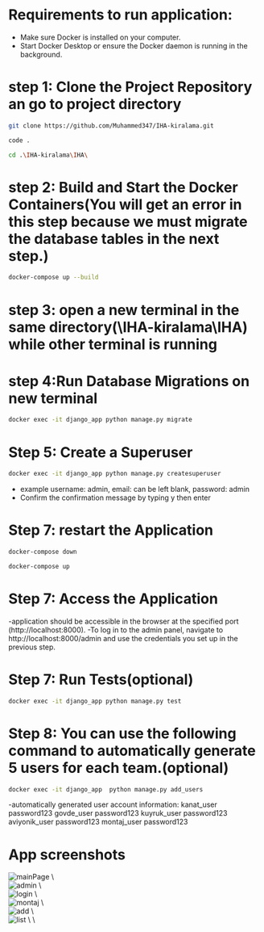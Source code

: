 # Requirements to run application:
- Make sure Docker is installed on your computer. 
- Start Docker Desktop or ensure the Docker daemon is running in the background.

# step 1: Clone the Project Repository an go to project directory
```bash
git clone https://github.com/Muhammed347/IHA-kiralama.git
```
```bash
code .
```
```bash
cd .\IHA-kiralama\IHA\ 
```

# step 2: Build and Start the Docker Containers(You will get an error in this step because we must migrate the database tables in the next step.) 
```bash
docker-compose up --build
```

# step 3: open a new terminal in the same directory(\IHA-kiralama\IHA\) while other terminal is running 


# step 4:Run Database Migrations on new terminal
```bash
docker exec -it django_app python manage.py migrate
```

# Step 5: Create a Superuser
```bash
docker exec -it django_app python manage.py createsuperuser
```
- example username: admin, email: can be left blank, password: admin 
- Confirm the confirmation message by typing y then enter

# Step 7: restart the Application
```bash
docker-compose down
```
```bash
docker-compose up
```

# Step 7: Access the Application
-application should be accessible in the browser at the specified port (http://localhost:8000).
-To log in to the admin panel, navigate to http://localhost:8000/admin and use the credentials you set up in the previous step.



# Step 7: Run Tests(optional)
```bash
docker exec -it django_app python manage.py test
```


# Step 8: You can use the following command to automatically generate 5 users for each team.(optional)
```bash
docker exec -it django_app  python manage.py add_users
```
-automatically generated user account information:
kanat_user password123
govde_user password123 
kuyruk_user password123
aviyonik_user password123
montaj_user password123


# App screenshots
![mainPage](https://github.com/Muhammed347/IHA-kiralama/blob/main/images/giris_ekrani.PNG?raw=true) \ \
![admin](https://github.com/Muhammed347/IHA-kiralama/blob/main/images/admin_panel.PNG?raw=true) \ \
![login](https://github.com/Muhammed347/IHA-kiralama/blob/main/images/login.PNG?raw=true) \ \
![montaj](https://github.com/Muhammed347/IHA-kiralama/blob/main/images/montaj.PNG?raw=true) \ \
![add](https://github.com/Muhammed347/IHA-kiralama/blob/main/images/parca_ekleme.PNG?raw=true) \ \
![list](https://github.com/Muhammed347/IHA-kiralama/blob/main/images/parca_listele.PNG?raw=true) \ \